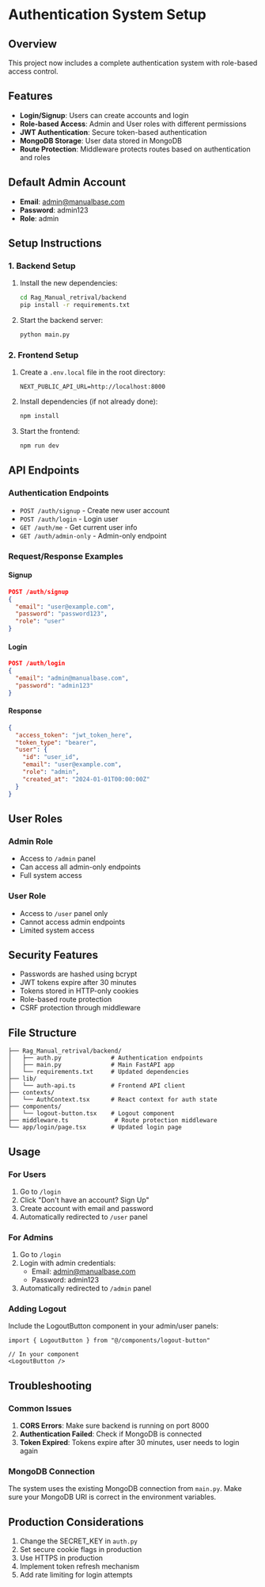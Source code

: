 # Authentication System Setup

## Overview
This project now includes a complete authentication system with role-based access control.

## Features
- **Login/Signup**: Users can create accounts and login
- **Role-based Access**: Admin and User roles with different permissions
- **JWT Authentication**: Secure token-based authentication
- **MongoDB Storage**: User data stored in MongoDB
- **Route Protection**: Middleware protects routes based on authentication and roles

## Default Admin Account
- **Email**: admin@manualbase.com
- **Password**: admin123
- **Role**: admin

## Setup Instructions

### 1. Backend Setup
1. Install the new dependencies:
   ```bash
   cd Rag_Manual_retrival/backend
   pip install -r requirements.txt
   ```

2. Start the backend server:
   ```bash
   python main.py
   ```

### 2. Frontend Setup
1. Create a `.env.local` file in the root directory:
   ```
   NEXT_PUBLIC_API_URL=http://localhost:8000
   ```

2. Install dependencies (if not already done):
   ```bash
   npm install
   ```

3. Start the frontend:
   ```bash
   npm run dev
   ```

## API Endpoints

### Authentication Endpoints
- `POST /auth/signup` - Create new user account
- `POST /auth/login` - Login user
- `GET /auth/me` - Get current user info
- `GET /auth/admin-only` - Admin-only endpoint

### Request/Response Examples

#### Signup
```json
POST /auth/signup
{
  "email": "user@example.com",
  "password": "password123",
  "role": "user"
}
```

#### Login
```json
POST /auth/login
{
  "email": "admin@manualbase.com",
  "password": "admin123"
}
```

#### Response
```json
{
  "access_token": "jwt_token_here",
  "token_type": "bearer",
  "user": {
    "id": "user_id",
    "email": "user@example.com",
    "role": "admin",
    "created_at": "2024-01-01T00:00:00Z"
  }
}
```

## User Roles

### Admin Role
- Access to `/admin` panel
- Can access all admin-only endpoints
- Full system access

### User Role
- Access to `/user` panel only
- Cannot access admin endpoints
- Limited system access

## Security Features
- Passwords are hashed using bcrypt
- JWT tokens expire after 30 minutes
- Tokens stored in HTTP-only cookies
- Role-based route protection
- CSRF protection through middleware

## File Structure
```
├── Rag_Manual_retrival/backend/
│   ├── auth.py              # Authentication endpoints
│   ├── main.py              # Main FastAPI app
│   └── requirements.txt     # Updated dependencies
├── lib/
│   └── auth-api.ts          # Frontend API client
├── contexts/
│   └── AuthContext.tsx      # React context for auth state
├── components/
│   └── logout-button.tsx    # Logout component
├── middleware.ts             # Route protection middleware
└── app/login/page.tsx       # Updated login page
```

## Usage

### For Users
1. Go to `/login`
2. Click "Don't have an account? Sign Up"
3. Create account with email and password
4. Automatically redirected to `/user` panel

### For Admins
1. Go to `/login`
2. Login with admin credentials:
   - Email: admin@manualbase.com
   - Password: admin123
3. Automatically redirected to `/admin` panel

### Adding Logout
Include the LogoutButton component in your admin/user panels:
```tsx
import { LogoutButton } from "@/components/logout-button"

// In your component
<LogoutButton />
```

## Troubleshooting

### Common Issues
1. **CORS Errors**: Make sure backend is running on port 8000
2. **Authentication Failed**: Check if MongoDB is connected
3. **Token Expired**: Tokens expire after 30 minutes, user needs to login again

### MongoDB Connection
The system uses the existing MongoDB connection from `main.py`. Make sure your MongoDB URI is correct in the environment variables.

## Production Considerations
1. Change the SECRET_KEY in `auth.py`
2. Set secure cookie flags in production
3. Use HTTPS in production
4. Implement token refresh mechanism
5. Add rate limiting for login attempts

